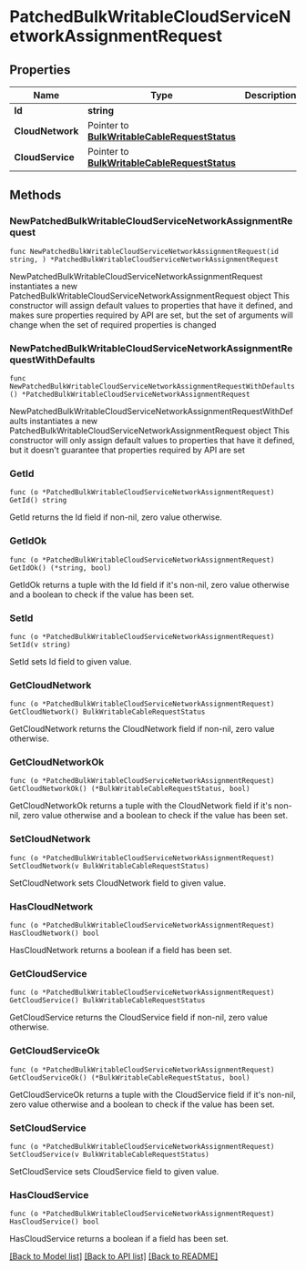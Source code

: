 # PatchedBulkWritableCloudServiceNetworkAssignmentRequest

## Properties

Name | Type | Description | Notes
------------ | ------------- | ------------- | -------------
**Id** | **string** |  | 
**CloudNetwork** | Pointer to [**BulkWritableCableRequestStatus**](BulkWritableCableRequestStatus.md) |  | [optional] 
**CloudService** | Pointer to [**BulkWritableCableRequestStatus**](BulkWritableCableRequestStatus.md) |  | [optional] 

## Methods

### NewPatchedBulkWritableCloudServiceNetworkAssignmentRequest

`func NewPatchedBulkWritableCloudServiceNetworkAssignmentRequest(id string, ) *PatchedBulkWritableCloudServiceNetworkAssignmentRequest`

NewPatchedBulkWritableCloudServiceNetworkAssignmentRequest instantiates a new PatchedBulkWritableCloudServiceNetworkAssignmentRequest object
This constructor will assign default values to properties that have it defined,
and makes sure properties required by API are set, but the set of arguments
will change when the set of required properties is changed

### NewPatchedBulkWritableCloudServiceNetworkAssignmentRequestWithDefaults

`func NewPatchedBulkWritableCloudServiceNetworkAssignmentRequestWithDefaults() *PatchedBulkWritableCloudServiceNetworkAssignmentRequest`

NewPatchedBulkWritableCloudServiceNetworkAssignmentRequestWithDefaults instantiates a new PatchedBulkWritableCloudServiceNetworkAssignmentRequest object
This constructor will only assign default values to properties that have it defined,
but it doesn't guarantee that properties required by API are set

### GetId

`func (o *PatchedBulkWritableCloudServiceNetworkAssignmentRequest) GetId() string`

GetId returns the Id field if non-nil, zero value otherwise.

### GetIdOk

`func (o *PatchedBulkWritableCloudServiceNetworkAssignmentRequest) GetIdOk() (*string, bool)`

GetIdOk returns a tuple with the Id field if it's non-nil, zero value otherwise
and a boolean to check if the value has been set.

### SetId

`func (o *PatchedBulkWritableCloudServiceNetworkAssignmentRequest) SetId(v string)`

SetId sets Id field to given value.


### GetCloudNetwork

`func (o *PatchedBulkWritableCloudServiceNetworkAssignmentRequest) GetCloudNetwork() BulkWritableCableRequestStatus`

GetCloudNetwork returns the CloudNetwork field if non-nil, zero value otherwise.

### GetCloudNetworkOk

`func (o *PatchedBulkWritableCloudServiceNetworkAssignmentRequest) GetCloudNetworkOk() (*BulkWritableCableRequestStatus, bool)`

GetCloudNetworkOk returns a tuple with the CloudNetwork field if it's non-nil, zero value otherwise
and a boolean to check if the value has been set.

### SetCloudNetwork

`func (o *PatchedBulkWritableCloudServiceNetworkAssignmentRequest) SetCloudNetwork(v BulkWritableCableRequestStatus)`

SetCloudNetwork sets CloudNetwork field to given value.

### HasCloudNetwork

`func (o *PatchedBulkWritableCloudServiceNetworkAssignmentRequest) HasCloudNetwork() bool`

HasCloudNetwork returns a boolean if a field has been set.

### GetCloudService

`func (o *PatchedBulkWritableCloudServiceNetworkAssignmentRequest) GetCloudService() BulkWritableCableRequestStatus`

GetCloudService returns the CloudService field if non-nil, zero value otherwise.

### GetCloudServiceOk

`func (o *PatchedBulkWritableCloudServiceNetworkAssignmentRequest) GetCloudServiceOk() (*BulkWritableCableRequestStatus, bool)`

GetCloudServiceOk returns a tuple with the CloudService field if it's non-nil, zero value otherwise
and a boolean to check if the value has been set.

### SetCloudService

`func (o *PatchedBulkWritableCloudServiceNetworkAssignmentRequest) SetCloudService(v BulkWritableCableRequestStatus)`

SetCloudService sets CloudService field to given value.

### HasCloudService

`func (o *PatchedBulkWritableCloudServiceNetworkAssignmentRequest) HasCloudService() bool`

HasCloudService returns a boolean if a field has been set.


[[Back to Model list]](../README.md#documentation-for-models) [[Back to API list]](../README.md#documentation-for-api-endpoints) [[Back to README]](../README.md)


